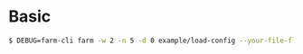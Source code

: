 # Basic

```bash
$ DEBUG=farm-cli farm -w 2 -n 5 -d 0 example/load-config --your-file-flags foo=bar
```
